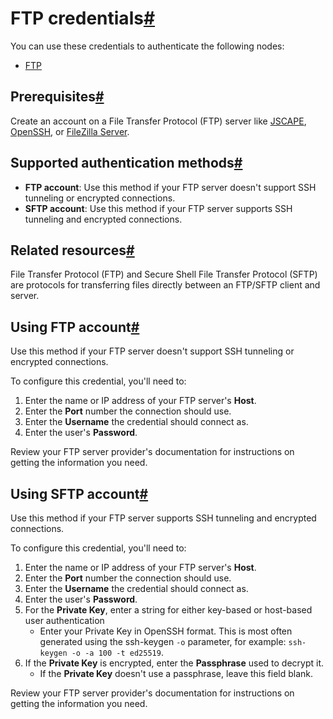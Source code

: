 [](https://github.com/n8n-io/n8n-docs/edit/main/docs/integrations/builtin/credentials/ftp.md "Edit this page")

# FTP credentials[#](#ftp-credentials "Permanent link")

You can use these credentials to authenticate the following nodes:

*   [FTP](../../core-nodes/n8n-nodes-base.ftp/)

## Prerequisites[#](#prerequisites "Permanent link")

Create an account on a File Transfer Protocol (FTP) server like [JSCAPE](https://mft.jscape.com/lp/ftp-server), [OpenSSH](https://www.openssh.com/), or [FileZilla Server](https://filezilla-project.org/).

## Supported authentication methods[#](#supported-authentication-methods "Permanent link")

*   **FTP account**: Use this method if your FTP server doesn't support SSH tunneling or encrypted connections.
*   **SFTP account**: Use this method if your FTP server supports SSH tunneling and encrypted connections.

## Related resources[#](#related-resources "Permanent link")

File Transfer Protocol (FTP) and Secure Shell File Transfer Protocol (SFTP) are protocols for transferring files directly between an FTP/SFTP client and server.

## Using FTP account[#](#using-ftp-account "Permanent link")

Use this method if your FTP server doesn't support SSH tunneling or encrypted connections.

To configure this credential, you'll need to:

1.  Enter the name or IP address of your FTP server's **Host**.
2.  Enter the **Port** number the connection should use.
3.  Enter the **Username** the credential should connect as.
4.  Enter the user's **Password**.

Review your FTP server provider's documentation for instructions on getting the information you need.

## Using SFTP account[#](#using-sftp-account "Permanent link")

Use this method if your FTP server supports SSH tunneling and encrypted connections.

To configure this credential, you'll need to:

1.  Enter the name or IP address of your FTP server's **Host**.
2.  Enter the **Port** number the connection should use.
3.  Enter the **Username** the credential should connect as.
4.  Enter the user's **Password**.
5.  For the **Private Key**, enter a string for either key-based or host-based user authentication
    *   Enter your Private Key in OpenSSH format. This is most often generated using the ssh-keygen `-o` parameter, for example: `ssh-keygen -o -a 100 -t ed25519`.
6.  If the **Private Key** is encrypted, enter the **Passphrase** used to decrypt it.
    *   If the **Private Key** doesn't use a passphrase, leave this field blank.

Review your FTP server provider's documentation for instructions on getting the information you need.